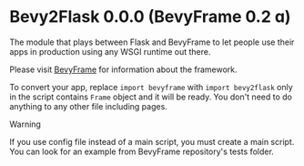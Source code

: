 # Bevy2Flask 0.0.0 (BevyFrame 0.2 ɑ)

The module that plays between Flask and BevyFrame to let people use their apps in production using any WSGI runtime out there.

Please visit [BevyFrame](https://github.com/islekcaganmert/bevyframe) for information about the framework.

To convert your app, replace `import bevyframe` with `import bevy2flask` only in the script contains `Frame` object and it will be ready.
You don't need to do anything to any other file including pages.

> [!WARNING]
> If you use config file instead of a main script, you must create a main script. You can look for an example from BevyFrame repository's tests folder. 